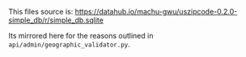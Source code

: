 This files source is: https://datahub.io/machu-gwu/uszipcode-0.2.0-simple_db/r/simple_db.sqlite

Its mirrored here for the reasons outlined in `api/admin/geographic_validator.py`.
